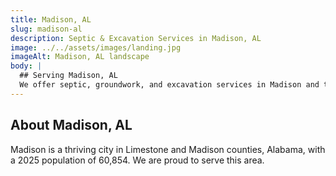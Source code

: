 ```yaml
---
title: Madison, AL
slug: madison-al
description: Septic & Excavation Services in Madison, AL
image: ../../assets/images/landing.jpg
imageAlt: Madison, AL landscape
body: |
  ## Serving Madison, AL
  We offer septic, groundwork, and excavation services in Madison and the surrounding Limestone and Madison County region. Get in touch for a free estimate!
---
```


## About Madison, AL
Madison is a thriving city in Limestone and Madison counties, Alabama, with a 2025 population of 60,854. We are proud to serve this area.
